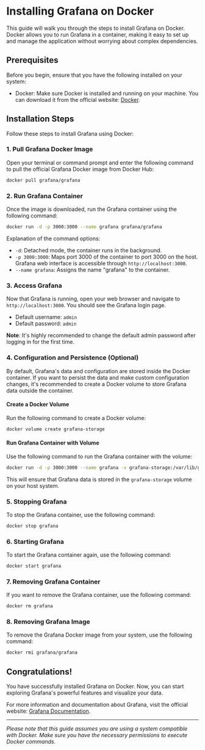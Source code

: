 # Installing Grafana on Docker

This guide will walk you through the steps to install Grafana on Docker. Docker allows you to run Grafana in a container, making it easy to set up and manage the application without worrying about complex dependencies.

## Prerequisites

Before you begin, ensure that you have the following installed on your system:

- Docker: Make sure Docker is installed and running on your machine. You can download it from the official website: [Docker](https://www.docker.com/get-started).

## Installation Steps

Follow these steps to install Grafana using Docker:

### 1. Pull Grafana Docker Image

Open your terminal or command prompt and enter the following command to pull the official Grafana Docker image from Docker Hub:

```bash
docker pull grafana/grafana
```

### 2. Run Grafana Container

Once the image is downloaded, run the Grafana container using the following command:

```bash
docker run -d -p 3000:3000 --name grafana grafana/grafana
```

Explanation of the command options:
- `-d`: Detached mode, the container runs in the background.
- `-p 3000:3000`: Maps port 3000 of the container to port 3000 on the host. Grafana web interface is accessible through `http://localhost:3000`.
- `--name grafana`: Assigns the name "grafana" to the container.

### 3. Access Grafana

Now that Grafana is running, open your web browser and navigate to `http://localhost:3000`. You should see the Grafana login page.

- Default username: `admin`
- Default password: `admin`

**Note**: It's highly recommended to change the default admin password after logging in for the first time.

### 4. Configuration and Persistence (Optional)

By default, Grafana's data and configuration are stored inside the Docker container. If you want to persist the data and make custom configuration changes, it's recommended to create a Docker volume to store Grafana data outside the container.

#### Create a Docker Volume

Run the following command to create a Docker volume:

```bash
docker volume create grafana-storage
```

#### Run Grafana Container with Volume

Use the following command to run the Grafana container with the volume:

```bash
docker run -d -p 3000:3000 --name grafana -v grafana-storage:/var/lib/grafana grafana/grafana
```

This will ensure that Grafana data is stored in the `grafana-storage` volume on your host system.

### 5. Stopping Grafana

To stop the Grafana container, use the following command:

```bash
docker stop grafana
```

### 6. Starting Grafana

To start the Grafana container again, use the following command:

```bash
docker start grafana
```

### 7. Removing Grafana Container

If you want to remove the Grafana container, use the following command:

```bash
docker rm grafana
```

### 8. Removing Grafana Image

To remove the Grafana Docker image from your system, use the following command:

```bash
docker rmi grafana/grafana
```

## Congratulations!

You have successfully installed Grafana on Docker. Now, you can start exploring Grafana's powerful features and visualize your data.

For more information and documentation about Grafana, visit the official website: [Grafana Documentation](https://grafana.com/docs/).

---
*Please note that this guide assumes you are using a system compatible with Docker. Make sure you have the necessary permissions to execute Docker commands.*
